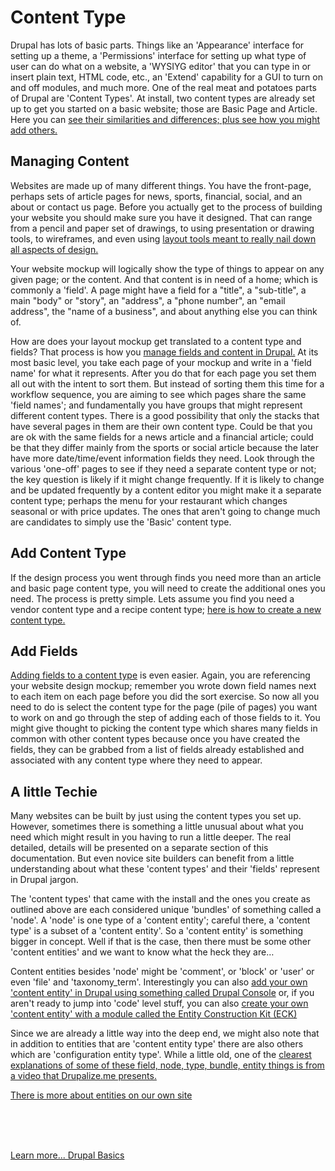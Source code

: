 
# Content Type

Drupal has lots of basic parts.  Things like an 'Appearance' interface for setting up a theme, a 'Permissions' interface for setting up what type of user can do what on a website, a 'WYSIYG editor' that you can type in or insert plain text, HTML code, etc., an 'Extend' capability for a GUI to turn on and off modules, and much more.  One of the real meat and potatoes parts of Drupal are 'Content Types'.  At install,  two content types are already set up to get you started on a basic website; those are Basic Page and Article.  Here you can [see their similarities and differences; plus see how you might add others.](https://www.youtube.com/watch?v=MZu12T6493w)

## Managing Content

Websites are made up of many different things.  You have the front-page, perhaps sets of article pages for news, sports, financial, social, and an about or contact us page.   Before you actually get to the process of building your website you should make sure you have it designed.  That can range from a pencil and paper set of drawings, to using presentation or drawing tools, to wireframes, and even using [layout tools meant to really nail down all aspects of design.](../chapters.md#layout)

Your website mockup will logically show the type of things to appear on any given page; or the content.  And that content is in need of a home; which is commonly a 'field'.   A page might have a field for a "title", a "sub-title", a main "body" or "story", an "address", a "phone number", an "email address", the "name of a business", and about anything else you can think of.

How are does your layout mockup get translated to a content type and fields?  That process is how you [manage fields and content in Drupal.](https://www.webwash.net/courses/managing-fields-and-content-types-in-drupal/)  At its most basic level, you take each page of your mockup and write in a 'field name' for what it represents.  After you do that for each page you set them all out with the intent to sort them.  But instead of sorting them this time for a workflow sequence, you are aiming to see which pages share the same 'field names'; and fundamentally you have groups that might represent different content types.  There is a good possibility that only the stacks that have several pages in them are their own content type.  Could be that you are ok with the same fields for a news article and a financial article; could be that they differ mainly from the sports or social article because the later have more date/time/event information fields they need.   Look through the various 'one-off' pages to see if they need a separate content type or not; the key question is likely if it might change frequently.  If it is likely to change and be updated frequently by a content editor you might make it a separate content type; perhaps the menu for your restaurant which changes seasonal or with price updates.  The ones that aren't going to change much are candidates to simply use the 'Basic' content type.


## Add Content Type

If the design process you went through finds you need more than an article and basic page content type, you will need to create the additional ones you need.  The process is pretty simple.  Lets assume you find you need a vendor content type and a recipe content type; [here is how to create a new content type.](https://www.youtube.com/watch?v=vyvqiaaGM1k)

## Add Fields

[Adding fields to a content type](https://www.youtube.com/watch?v=CZpfR9WbVcQ) is even easier.  Again, you are referencing your website design mockup; remember you wrote down field names next to each item on each page before you did the sort exercise.  So now all you need to do is select the content type for the page (pile of pages) you want to work on and go through the step of adding each of those fields to it.  You might give thought to picking the content type which shares many fields in common with other content types because once you have created the fields, they can be grabbed from a list of fields already established and associated with any content type where they need to appear.

## A little Techie

Many websites can be built by just using the content types you set up.  However, sometimes there is something a little unusual about what you need which might result in you having to run a little deeper.  The real detailed, details will be presented on a separate section of this documentation.  But even novice site builders can benefit from a little understanding about what these 'content types' and their 'fields' represent in Drupal jargon.

The 'content types' that came with the install and the ones you create as outlined above are each considered unique 'bundles' of something called a 'node'.   A 'node' is one type of a 'content entity'; careful there, a 'content type' is a subset of a 'content entity'.  So a 'content entity' is something bigger in concept.  Well if that is the case, then there must be some other 'content entities' and we want to know what the heck they are…

Content entities besides 'node' might be 'comment', or 'block' or 'user' or even 'file' and 'taxonomy_term'.  Interestingly you can also [add your own 'content entity' in Drupal using something called Drupal Console](https://www.youtube.com/watch?v=leodwoFUm54) or, if you aren't ready to jump into 'code' level stuff, you can also [create your own 'content entity' with a module called the Entity Construction Kit (ECK)](https://www.youtube.com/watch?v=9eDyAWE5WHw)

Since we are already a little way into the deep end, we might also note that in addition to entities that are 'content entity type' there are also others which are 'configuration entity type'.  While a little old, one of the [clearest explanations of some of these field, node, type, bundle, entity things is from a video that Drupalize.me presents.](https://www.youtube.com/watch?v=coephBu07Ks)

[There is more about entities on our own site](../book/archandentities.md)


<br>
<br>
<br>

[Learn more... Drupal Basics](../chapters.md#drupal-basics)
